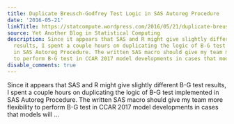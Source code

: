 ```yaml
---
title: Duplicate Breusch-Godfrey Test Logic in SAS Autoreg Procedure
date: '2016-05-21'
linkTitle: https://statcompute.wordpress.com/2016/05/21/duplicate-breusch-godfrey-test-logic-in-sas-autoreg-procedure/
source: Yet Another Blog in Statistical Computing
description: Since it appears that SAS and R might give slightly different B-G test
  results, I spent a couple hours on duplicating the logic of B-G test implemented
  in SAS Autoreg Procedure. The written SAS macro should give my team more flexibility
  to perform B-G test in CCAR 2017 model developments in cases that models will ...
disable_comments: true
---
```

Since it appears that SAS and R might give slightly different B-G test results, I spent a couple hours on duplicating the logic of B-G test implemented in SAS Autoreg Procedure. The written SAS macro should give my team more flexibility to perform B-G test in CCAR 2017 model developments in cases that models will ...